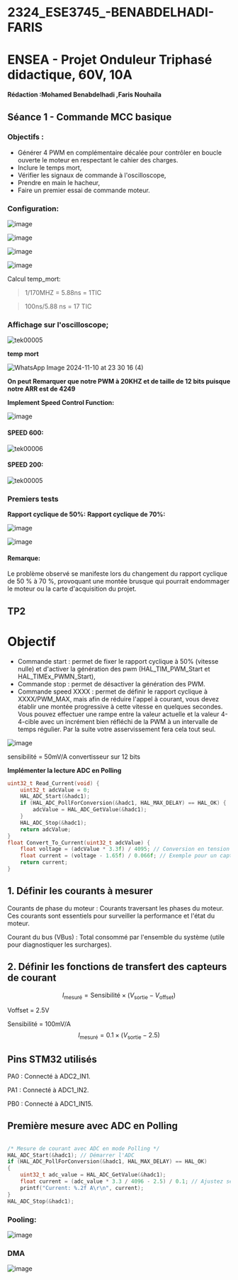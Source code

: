 # 2324_ESE3745_-BENABDELHADI-FARIS

# ENSEA - Projet Onduleur Triphasé didactique, 60V, 10A

**Rédaction :Mohamed Benabdelhadi ,Faris Nouhaila**
## Séance 1 - Commande MCC basique
### Objectifs :

- Générer 4 PWM en complémentaire décalée pour contrôler en boucle ouverte le moteur en respectant le cahier des charges.
- Inclure le temps mort,
- Vérifier les signaux de commande à l'oscilloscope,
- Prendre en main le hacheur,
- Faire un premier essai de commande moteur.

### Configuration: 

![image](https://github.com/user-attachments/assets/925e4530-36b6-4f70-bfd5-cbdde80f60b4)


![image](https://github.com/user-attachments/assets/910905ab-f8c8-4dd9-a80b-ec3a33059a13)


![image](https://github.com/user-attachments/assets/d9921aea-ffcd-4d8b-a18b-f21fb6a8bed7)


![image](https://github.com/user-attachments/assets/d7c1c816-c5dd-4e8c-b8aa-2943b5575536)

Calcul temp_mort:

> 1/170MHZ = 5.88ns = 1TIC

> 100ns/5.88 ns = 17 TIC 


### Affichage sur l'oscilloscope;

![tek00005](https://github.com/user-attachments/assets/7f763cc3-21b2-4325-bcd3-d457672c579a)


**temp mort**

![WhatsApp Image 2024-11-10 at 23 30 16 (4)](https://github.com/user-attachments/assets/9d382d9c-046c-437c-bd73-f88c91812ace)


**On peut Remarquer que notre PWM à 20KHZ et de taille de 12 bits puisque notre ARR est de 4249** 


**Implement Speed Control Function:**

![image](https://github.com/user-attachments/assets/c81dcf9d-0823-4eab-9fe1-2cb77fabdc8f)

#### SPEED 600:

![tek00006](https://github.com/user-attachments/assets/32a44729-d139-4b01-9780-dbadf6a7b399)

#### SPEED 200:

![tek00005](https://github.com/user-attachments/assets/7f763cc3-21b2-4325-bcd3-d457672c579a)


### Premiers tests

**Rapport cyclique de 50%:**
**Rapport cyclique de 70%:**

![image](https://github.com/user-attachments/assets/47902732-debd-49c1-93e5-7f705805d88d)

![image](https://github.com/user-attachments/assets/6d21f4cc-4933-4f6f-938e-cdb3d77f81e8)

#### Remarque:

Le problème observé se manifeste lors du changement du rapport cyclique de 50 % à 70 %, provoquant une montée brusque qui pourrait endommager le moteur ou la carte d'acquisition du projet.

## TP2

# Objectif

- Commande start : permet de fixer le rapport cyclique à 50% (vitesse nulle) et d'activer la génération des pwm (HAL_TIM_PWM_Start et HAL_TIMEx_PWMN_Start),
- Commande stop : permet de désactiver la génération des PWM.
- Commande speed XXXX : permet de définir le rapport cyclique à XXXX/PWM_MAX, mais afin de réduire l'appel à courant, vous devez établir une montée progressive à cette vitesse en quelques secondes. Vous pouvez effectuer une rampe entre la valeur actuelle et la valeur 4-4-cible avec un incrément bien réfléchi de la PWM à un intervalle de temps régulier. Par la suite votre asservissement fera cela tout seul.

![image](https://github.com/user-attachments/assets/a806a30b-4816-44bc-984b-0dcc3df06941)

sensibilité = 50mV/A
convertisseur sur 12 bits

**Implémenter la lecture ADC en Polling**
```c
uint32_t Read_Current(void) {
    uint32_t adcValue = 0;
    HAL_ADC_Start(&hadc1);
    if (HAL_ADC_PollForConversion(&hadc1, HAL_MAX_DELAY) == HAL_OK) {
        adcValue = HAL_ADC_GetValue(&hadc1);
    }
    HAL_ADC_Stop(&hadc1);
    return adcValue;
}
float Convert_To_Current(uint32_t adcValue) {
    float voltage = (adcValue * 3.3f) / 4095; // Conversion en tension
    float current = (voltage - 1.65f) / 0.066f; // Exemple pour un capteur à effet Hall (sensibilité : 66 mV/A)
    return current;
}
```

## 1. Définir les courants à mesurer

Courants de phase du moteur : Courants traversant les phases du moteur. Ces courants sont essentiels pour surveiller la performance et l'état du moteur.

Courant du bus (VBus) : Total consommé par l'ensemble du système (utile pour diagnostiquer les surcharges).

## 2. Définir les fonctions de transfert des capteurs de courant


$$
I_{\text{mesuré}} = \text{Sensibilité} \times (V_{\text{sortie}} - V_{\text{offset}})
$$


Voffset = 2.5V

Sensibilité = 100mV/A
​
$$
I_{\text{mesuré}} = 0.1 \times (V_{\text{sortie}} - 2.5)
$$

## Pins STM32 utilisés

PA0 : Connecté à ADC2_IN1.

PA1 : Connecté à ADC1_IN2.

PB0 : Connecté à ADC1_IN15.

## Première mesure avec ADC en Polling

```c

/* Mesure de courant avec ADC en mode Polling */
HAL_ADC_Start(&hadc1); // Démarrer l'ADC
if (HAL_ADC_PollForConversion(&hadc1, HAL_MAX_DELAY) == HAL_OK)
{
    uint32_t adc_value = HAL_ADC_GetValue(&hadc1);
    float current = (adc_value * 3.3 / 4096 - 2.5) / 0.1; // Ajustez selon le capteur
    printf("Current: %.2f A\r\n", current);
}
HAL_ADC_Stop(&hadc1);

```
### Pooling:

![image](https://github.com/user-attachments/assets/b226b534-7d70-46fb-a99e-06d89a64d02e)


### DMA
![image](https://github.com/user-attachments/assets/48eeba79-0ef0-4935-b0c6-686ea444cd86)



